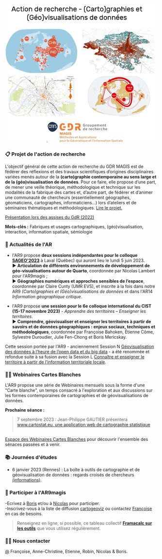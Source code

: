 ![alt text](https://raw.githubusercontent.com/magisAR9/.github/main/profile/AR9visuelok.JPG)


### 📋 Projet de l'action de recherche

L'objectif général de cette action de recherche du GDR MAGIS est de fédérer des réflexions et des travaux scientifiques d’origines disciplinaires variées menés autour de la **(carto)graphie contemporaine au sens large et de la (géo)visualisation de données**. Pour ce faire, elle propose d’une part, de mener une veille théorique, méthodologique et technique sur les modalités de la fabrique des cartes et, d’autre part, de fédérer et d’animer une communauté de chercheurs (essentiellement géographes, géomaticiens, cartographes, informaticiens...) lors d’ateliers et de séminaires thématiques et méthodologiques. [Lire le projet.](https://magisar9.github.io/project/)

[Présentation lors des assises du GdR (2022)](https://docs.google.com/presentation/d/1vMbVFTlbGGtZzkIO2-XujwNUK82SWf_EGzqYgBKjX0E/edit#slide=id.p)

**Mots-clés :** Fabriques et usages cartographiques, (géo)visualisation, interaction, information spatiale, sémiologie


### 📆 Actualités de l'AR

* l'AR9 propose **deux sessions indépendantes pour le colloque [SAGEO'2023](https://crdig.ulaval.ca/sageo2023/)** à Laval (Québec) qui 
auront lieu le lundi 5 juin 2023. 
</br> :arrow_forward: **Articulation de différents environnements de développement de géo-visualisations autour de Quarto**, coordonnée par Nicolas Lambert pour l'AR9magis ;
</br> :arrow_forward: **Géographies numériques et approches sensibles de l’espace**, coordonnée par Claire Cunty (UMR EVS), et inscrite à la fois dans notre AR9 _(Carto)graphies et (Géo)visualisations de données_ et dans l'AR14 _Information géographique critique_.</br> 

* l'AR9 propose **une session pour le 6e colloque international du CIST (15-17 novembre 2023)** - _Apprendre des territoires – Enseigner les territoires_.
</br>:arrow_forward: **Comprendre, géovisualiser et enseigner les territoires à partir de savoirs et de données géographiques : enjeux sociaux, techniques et méthodologiques**, coordonnée par Françoise Bahoken, Étienne Côme, Sylvestre Duroudier, Julie Fen-Chong et Boris Mericskay. </br> 

Cette session portée par l'AR9 - anciennement Session N [Géovisualisation des données à l’heure de l’open data et du big data](https://cist2023.sciencesconf.org/resource/page/id/24) - a été renommée et refondue suite à sa fusion avec la Session L [Connaître et enseigner le territoire à partir de l’information territoriale locale](https://cist2023.sciencesconf.org/resource/page/id/22).


### 👩‍💻 Webinaires Cartes Blanches

L'AR9 propose une série de Webinaires mensuels sous la forme d'une "Carte blanche", un temps consacré à l'exploration et aux discussions sur les formes contemporaines de cartographies et de géovisualisations de données. 

**Prochaine séance :** 
> 7 septembre 2023 : Jean-Philippe GAUTIER présentera [www.cartostat.eu, une application web de cartographie statistique](https://github.com/magisAR9/webinaires/blob/main/cartogeoviz7-gautier.md)</BR></BR>

[Espace des Webinaires Cartes Blanches](https://github.com/magisAR9/webinaires) pour découvrir l'ensemble des sénaces passées et à venir.</br>

### 📚 Journées d'études 

* 6 janvier 2023 (Rennes) : La boîte à outils de cartographie et de géovisualisation de données : regards croisés de chercheurs [(informations)](https://github.com/magisAR9/JEGeovizRennes). </br>



### 🌈 Participer à l'AR9magis
-Ecrivez à [Boris](mailto:boris.mericskay@univ-rennes2.fr) et/ou à [Nicolas](mailto:nicolas.lambert@cnrs.fr) pour participer. </br>
-Inscrivez-vous à la liste de diffusion [cartogeoviz](http://listes.ifsttar.fr/wws/info/cartogeoviz-magis) ou contactez [Françoise](mailto:francoise.bahoken@univ-eiffel.fr) en cas de besoins.

> Renseignez en ligne, si possible, ce tableau collectif **[Framacalc sur les outils](https://lite.framacalc.org/v8em5nhyq3-9t7k)** que vous utilisez régulièrement.

### 🙋‍♀️ Nous contacter
[@](mailto:francoise.bahoken@univ-eiffel.fr,anne-christine.bronner@misha.fr,etienne.come@univ-eiffel.fr,robin.cura@univ-paris1.fr,nicolas.lambert@cnrs.fr,boris.mericskay@univ-rennes2.fr,) Françoise, Anne-Christine, Etienne, Robin, Nicolas & Boris. 


<!--

**Here are some ideas to get you started:**

🙋‍♀️ A short introduction - what is your organization all about?
🌈 Contribution guidelines - how can the community get involved?
👩‍💻 Useful resources - where can the community find your docs? Is there anything else the community should know?
🍿 Fun facts - what does your team eat for breakfast?
🧙 Remember, you can do mighty things with the power of [Markdown](https://docs.github.com/github/writing-on-github/getting-started-with-writing-and-formatting-on-github/basic-writing-and-formatting-syntax)
-->
